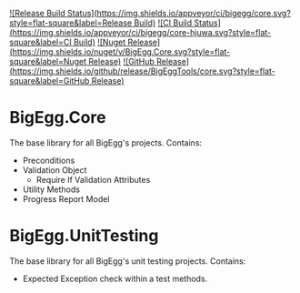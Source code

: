 [![Release Build Status](https://img.shields.io/appveyor/ci/bigegg/core.svg?style=flat-square&label=Release Build)](https://ci.appveyor.com/project/BigEgg/core)
[![CI Build Status](https://img.shields.io/appveyor/ci/bigegg/core-hjuwa.svg?style=flat-square&label=CI Build)](https://ci.appveyor.com/project/BigEgg/core-hjuwa)
[![Nuget Release](https://img.shields.io/nuget/v/BigEgg.Core.svg?style=flat-square&label=Nuget Release)](https://www.nuget.org/packages/BigEgg.Core/)
[![GitHub Release](https://img.shields.io/github/release/BigEggTools/core.svg?style=flat-square&label=GitHub Release)](https://github.com/BigEggTools/Core/releases)

# BigEgg.Core
The base library for all BigEgg's projects. Contains:
* Preconditions
* Validation Object
  * Require If Validation Attributes
* Utility Methods
* Progress Report Model

# BigEgg.UnitTesting
The base library for all BigEgg's unit testing projects. Contains:
* Expected Exception check within a test methods.

